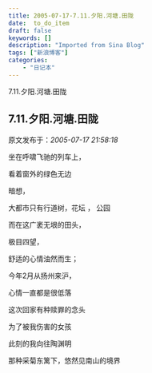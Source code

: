 ```yaml
---
title: 2005-07-17-7.11.夕阳.河塘.田陇
date:  to_do_item
draft: false
keywords: []
description: "Imported from Sina Blog"
tags: ["新浪博客"]
categories: 
    - "日记本"
---
```

7.11.夕阳.河塘.田陇
## 7.11.夕阳.河塘.田陇

 原文发布于：*2005-07-17 21:58:18*

坐在呼啸飞驰的列车上，

看着窗外的绿色无边

暗想，

大都市只有行道树，花坛 ， 公园

而在这广袤无垠的田头，

极目四望，

舒适的心情油然而生；

 

今年2月从扬州来沪，

心情一直都是很低落

 

这次回家有种赎罪的念头

为了被我伤害的女孩

 

此刻的我向往陶渊明

那种采菊东篱下，悠然见南山的境界

 

 

 

 


